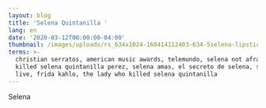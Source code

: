 ```yaml
---
layout: blog
title: 'Selena Quintanilla '
lang: en
date: '2020-03-12T00:00:00-04:00'
thumbnail: /images/uploads/rs_634x1024-160414112403-634-5selena-lipstick.jpg
terms: >-
  christian serratos, american music awards, telemundo, selena not afraid, who
  killed selena quintanilla perez, selena amas, el secreto de selena, selena
  live, frida kahlo, the lady who killed selena quintanilla
---
```

Selena
